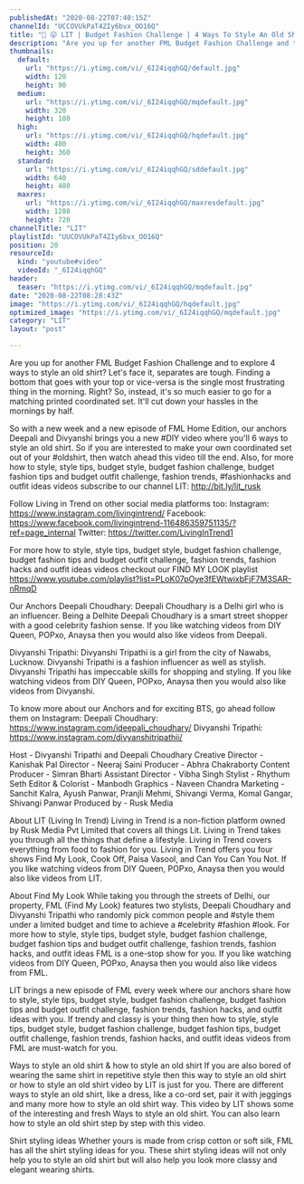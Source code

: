 ```yaml
---
publishedAt: "2020-08-22T07:40:15Z"
channelId: "UCCOVUkPaT4ZIy6bvx_OO16Q"
title: "👚 😮 LIT | Budget Fashion Challenge | 4 Ways To Style An Old Shirt | FML"
description: "Are you up for another FML Budget Fashion Challenge and to explore 4 ways to style an old shirt? Let's face it, separates are tough. Finding a bottom that goes with your top or vice-versa is the single most frustrating thing in the morning. Right? So, instead, it's so much easier to go for a matching printed coordinated set. It'll cut down your hassles in the mornings by half. \n\nSo with a new week and a new episode of FML Home Edition, our anchors Deepali and Divyanshi brings you a new #DIY video where you'll 6 ways to style an old shirt. So if you are interested to make your own coordinated set out of your #oldshirt, then watch ahead this video till the end. Also, for more how to style, style tips, budget style, budget fashion challenge, budget fashion tips and budget outfit challenge, fashion trends, #fashionhacks and outfit ideas videos subscribe to our channel LIT: http://bit.ly/lit_rusk\n\nFollow Living in Trend on other social media platforms too:\nInstagram: https://www.instagram.com/livingintrend/\nFacebook: https://www.facebook.com/livingintrend-116486359751135/?ref=page_internal\nTwitter: https://twitter.com/LivingInTrend1\n\nFor more how to style, style tips, budget style, budget fashion challenge, budget fashion tips and budget outfit challenge, fashion trends, fashion hacks and outfit ideas videos checkout our FIND MY LOOK playlist https://www.youtube.com/playlist?list=PLoK07pOye3fEWtwixbFjF7M3SAR-nRmqD \n\nOur Anchors\nDeepali Choudhary: Deepali Choudhary is a Delhi girl who is an influencer. Being a Delhite Deepali Choudhary is a smart street shopper with a good celebrity fashion sense. If you like watching videos from DIY Queen, POPxo, Anaysa then you would also like videos from Deepali.\n\nDivyanshi Tripathi: Divyanshi Tripathi is a girl from the city of Nawabs, Lucknow. Divyanshi Tripathi is a fashion influencer as well as stylish. Divyanshi Tripathi has impeccable skills for shopping and styling. If you like watching videos from DIY Queen, POPxo, Anaysa then you would also like videos from Divyanshi.\n\nTo know more about our Anchors and for exciting BTS, go ahead follow them on Instagram: \nDeepali Choudhary: https://www.instagram.com/ideepali_choudhary/\nDivyanshi Tripathi: https://www.instagram.com/divyanshitripathii/\n\nHost - Divyanshi Tripathi and Deepali Choudhary\nCreative Director - Kanishak Pal\nDirector - Neeraj Saini\nProducer - Abhra Chakraborty\nContent Producer - Simran Bharti\nAssistant Director - Vibha Singh\nStylist - Rhythum Seth\nEditor & Colorist - Manbodh \nGraphics - Naveen Chandra\nMarketing - Sanchit Kalra, Ayush Panwar, Pranjli Mehmi, Shivangi Verma, Komal Gangar, Shivangi Panwar \nProduced by - Rusk Media\n\nAbout LIT (Living In Trend)\nLiving in Trend is a non-fiction platform owned by Rusk Media Pvt Limited that covers all things Lit. Living in Trend takes you through all the things that define a lifestyle. Living in Trend covers everything from food to fashion for you. Living in Trend offers you four shows Find My Look, Cook Off, Paisa Vasool, and Can You Can You Not. If you like watching videos from DIY Queen, POPxo, Anaysa then you would also like videos from LIT.\n\nAbout Find My Look\nWhile taking you through the streets of Delhi, our property, FML (Find My Look) features two stylists, Deepali Choudhary and Divyanshi Tripathi who randomly pick common people and #style them under a limited budget and time to achieve a #celebrity #fashion #look. For more how to style, style tips, budget style, budget fashion challenge, budget fashion tips and budget outfit challenge, fashion trends, fashion hacks, and outfit ideas FML is a one-stop show for you. If you like watching videos from DIY Queen, POPxo, Anaysa then you would also like videos from FML.\n\nLIT brings a new episode of FML every week where our anchors share how to style, style tips, budget style, budget fashion challenge, budget fashion tips and budget outfit challenge, fashion trends, fashion hacks, and outfit ideas with you. If trendy and classy is your thing then how to style, style tips, budget style, budget fashion challenge, budget fashion tips, budget outfit challenge, fashion trends, fashion hacks, and outfit ideas videos from FML are must-watch for you. \n\nWays to style an old shirt & how to style an old shirt\nIf you are also bored of wearing the same shirt in repetitive style then this way to style an old shirt or how to style an old shirt video by LIT is just for you. There are different ways to style an old shirt, like a dress, like a co-ord set, pair it with jeggings and many more how to style an old shirt way. This video by LIT shows some of the interesting and fresh Ways to style an old shirt. You can also learn how to style an old shirt step by step with this video.\n\nShirt styling ideas\nWhether yours is made from crisp cotton or soft silk, FML has all the shirt styling ideas for you. These shirt styling ideas will not only help you to style an old shirt but will also help you look more classy and elegant wearing shirts."
thumbnails:
  default:
    url: "https://i.ytimg.com/vi/_6I24iqqhGQ/default.jpg"
    width: 120
    height: 90
  medium:
    url: "https://i.ytimg.com/vi/_6I24iqqhGQ/mqdefault.jpg"
    width: 320
    height: 180
  high:
    url: "https://i.ytimg.com/vi/_6I24iqqhGQ/hqdefault.jpg"
    width: 480
    height: 360
  standard:
    url: "https://i.ytimg.com/vi/_6I24iqqhGQ/sddefault.jpg"
    width: 640
    height: 480
  maxres:
    url: "https://i.ytimg.com/vi/_6I24iqqhGQ/maxresdefault.jpg"
    width: 1280
    height: 720
channelTitle: "LIT"
playlistId: "UUCOVUkPaT4ZIy6bvx_OO16Q"
position: 20
resourceId:
  kind: "youtube#video"
  videoId: "_6I24iqqhGQ"
header:
  teaser: "https://i.ytimg.com/vi/_6I24iqqhGQ/mqdefault.jpg"
date: "2020-08-22T08:28:43Z"
image: "https://i.ytimg.com/vi/_6I24iqqhGQ/hqdefault.jpg"
optimized_image: "https://i.ytimg.com/vi/_6I24iqqhGQ/mqdefault.jpg"
category: "LIT"
layout: "post"

---
```

Are you up for another FML Budget Fashion Challenge and to explore 4 ways to style an old shirt? Let's face it, separates are tough. Finding a bottom that goes with your top or vice-versa is the single most frustrating thing in the morning. Right? So, instead, it's so much easier to go for a matching printed coordinated set. It'll cut down your hassles in the mornings by half. 

So with a new week and a new episode of FML Home Edition, our anchors Deepali and Divyanshi brings you a new #DIY video where you'll 6 ways to style an old shirt. So if you are interested to make your own coordinated set out of your #oldshirt, then watch ahead this video till the end. Also, for more how to style, style tips, budget style, budget fashion challenge, budget fashion tips and budget outfit challenge, fashion trends, #fashionhacks and outfit ideas videos subscribe to our channel LIT: http://bit.ly/lit_rusk

Follow Living in Trend on other social media platforms too:
Instagram: https://www.instagram.com/livingintrend/
Facebook: https://www.facebook.com/livingintrend-116486359751135/?ref=page_internal
Twitter: https://twitter.com/LivingInTrend1

For more how to style, style tips, budget style, budget fashion challenge, budget fashion tips and budget outfit challenge, fashion trends, fashion hacks and outfit ideas videos checkout our FIND MY LOOK playlist https://www.youtube.com/playlist?list=PLoK07pOye3fEWtwixbFjF7M3SAR-nRmqD 

Our Anchors
Deepali Choudhary: Deepali Choudhary is a Delhi girl who is an influencer. Being a Delhite Deepali Choudhary is a smart street shopper with a good celebrity fashion sense. If you like watching videos from DIY Queen, POPxo, Anaysa then you would also like videos from Deepali.

Divyanshi Tripathi: Divyanshi Tripathi is a girl from the city of Nawabs, Lucknow. Divyanshi Tripathi is a fashion influencer as well as stylish. Divyanshi Tripathi has impeccable skills for shopping and styling. If you like watching videos from DIY Queen, POPxo, Anaysa then you would also like videos from Divyanshi.

To know more about our Anchors and for exciting BTS, go ahead follow them on Instagram: 
Deepali Choudhary: https://www.instagram.com/ideepali_choudhary/
Divyanshi Tripathi: https://www.instagram.com/divyanshitripathii/

Host - Divyanshi Tripathi and Deepali Choudhary
Creative Director - Kanishak Pal
Director - Neeraj Saini
Producer - Abhra Chakraborty
Content Producer - Simran Bharti
Assistant Director - Vibha Singh
Stylist - Rhythum Seth
Editor & Colorist - Manbodh 
Graphics - Naveen Chandra
Marketing - Sanchit Kalra, Ayush Panwar, Pranjli Mehmi, Shivangi Verma, Komal Gangar, Shivangi Panwar 
Produced by - Rusk Media

About LIT (Living In Trend)
Living in Trend is a non-fiction platform owned by Rusk Media Pvt Limited that covers all things Lit. Living in Trend takes you through all the things that define a lifestyle. Living in Trend covers everything from food to fashion for you. Living in Trend offers you four shows Find My Look, Cook Off, Paisa Vasool, and Can You Can You Not. If you like watching videos from DIY Queen, POPxo, Anaysa then you would also like videos from LIT.

About Find My Look
While taking you through the streets of Delhi, our property, FML (Find My Look) features two stylists, Deepali Choudhary and Divyanshi Tripathi who randomly pick common people and #style them under a limited budget and time to achieve a #celebrity #fashion #look. For more how to style, style tips, budget style, budget fashion challenge, budget fashion tips and budget outfit challenge, fashion trends, fashion hacks, and outfit ideas FML is a one-stop show for you. If you like watching videos from DIY Queen, POPxo, Anaysa then you would also like videos from FML.

LIT brings a new episode of FML every week where our anchors share how to style, style tips, budget style, budget fashion challenge, budget fashion tips and budget outfit challenge, fashion trends, fashion hacks, and outfit ideas with you. If trendy and classy is your thing then how to style, style tips, budget style, budget fashion challenge, budget fashion tips, budget outfit challenge, fashion trends, fashion hacks, and outfit ideas videos from FML are must-watch for you. 

Ways to style an old shirt & how to style an old shirt
If you are also bored of wearing the same shirt in repetitive style then this way to style an old shirt or how to style an old shirt video by LIT is just for you. There are different ways to style an old shirt, like a dress, like a co-ord set, pair it with jeggings and many more how to style an old shirt way. This video by LIT shows some of the interesting and fresh Ways to style an old shirt. You can also learn how to style an old shirt step by step with this video.

Shirt styling ideas
Whether yours is made from crisp cotton or soft silk, FML has all the shirt styling ideas for you. These shirt styling ideas will not only help you to style an old shirt but will also help you look more classy and elegant wearing shirts.